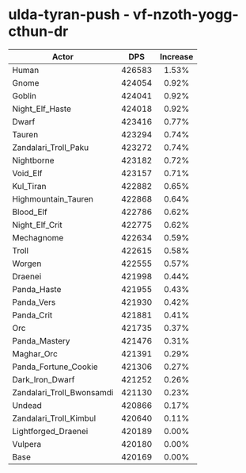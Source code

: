 # ulda-tyran-push - vf-nzoth-yogg-cthun-dr
| Actor | DPS | Increase |
|---|:---:|:---:|
|Human|426583|1.53%|
|Gnome|424054|0.92%|
|Goblin|424041|0.92%|
|Night_Elf_Haste|424018|0.92%|
|Dwarf|423416|0.77%|
|Tauren|423294|0.74%|
|Zandalari_Troll_Paku|423272|0.74%|
|Nightborne|423182|0.72%|
|Void_Elf|423157|0.71%|
|Kul_Tiran|422882|0.65%|
|Highmountain_Tauren|422868|0.64%|
|Blood_Elf|422786|0.62%|
|Night_Elf_Crit|422775|0.62%|
|Mechagnome|422634|0.59%|
|Troll|422615|0.58%|
|Worgen|422555|0.57%|
|Draenei|421998|0.44%|
|Panda_Haste|421955|0.43%|
|Panda_Vers|421930|0.42%|
|Panda_Crit|421881|0.41%|
|Orc|421735|0.37%|
|Panda_Mastery|421476|0.31%|
|Maghar_Orc|421391|0.29%|
|Panda_Fortune_Cookie|421306|0.27%|
|Dark_Iron_Dwarf|421252|0.26%|
|Zandalari_Troll_Bwonsamdi|421130|0.23%|
|Undead|420866|0.17%|
|Zandalari_Troll_Kimbul|420640|0.11%|
|Lightforged_Draenei|420189|0.00%|
|Vulpera|420180|0.00%|
|Base|420169|0.00%|
